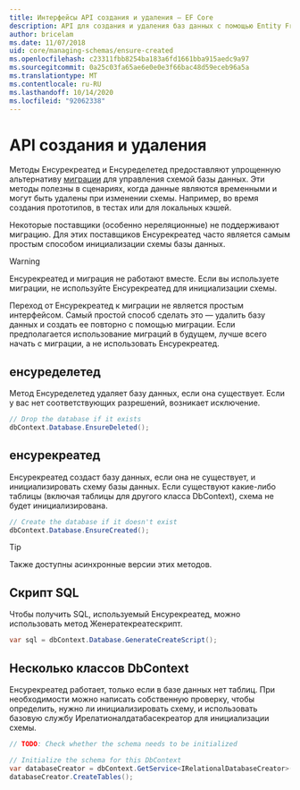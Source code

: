 ```yaml
---
title: Интерфейсы API создания и удаления — EF Core
description: API для создания и удаления баз данных с помощью Entity Framework Core
author: bricelam
ms.date: 11/07/2018
uid: core/managing-schemas/ensure-created
ms.openlocfilehash: c23311fbb8254ba183a6fd1661bba915aedc9a97
ms.sourcegitcommit: 0a25c03fa65ae6e0e0e3f66bac48d59eceb96a5a
ms.translationtype: MT
ms.contentlocale: ru-RU
ms.lasthandoff: 10/14/2020
ms.locfileid: "92062338"
---
```

# <a name="create-and-drop-apis"></a>API создания и удаления

Методы Енсурекреатед и Енсуределетед предоставляют упрощенную альтернативу [миграции](xref:core/managing-schemas/migrations/index) для управления схемой базы данных. Эти методы полезны в сценариях, когда данные являются временными и могут быть удалены при изменении схемы. Например, во время создания прототипов, в тестах или для локальных кэшей.

Некоторые поставщики (особенно нереляционные) не поддерживают миграцию. Для этих поставщиков Енсурекреатед часто является самым простым способом инициализации схемы базы данных.

> [!WARNING]
> Енсурекреатед и миграция не работают вместе. Если вы используете миграции, не используйте Енсурекреатед для инициализации схемы.

Переход от Енсурекреатед к миграции не является простым интерфейсом. Самый простой способ сделать это — удалить базу данных и создать ее повторно с помощью миграции. Если предполагается использование миграций в будущем, лучше всего начать с миграции, а не использовать Енсурекреатед.

## <a name="ensuredeleted"></a>енсуределетед

Метод Енсуределетед удаляет базу данных, если она существует. Если у вас нет соответствующих разрешений, возникает исключение.

```csharp
// Drop the database if it exists
dbContext.Database.EnsureDeleted();
```

## <a name="ensurecreated"></a>енсурекреатед

Енсурекреатед создаст базу данных, если она не существует, и инициализировать схему базы данных. Если существуют какие-либо таблицы (включая таблицы для другого класса DbContext), схема не будет инициализирована.

```csharp
// Create the database if it doesn't exist
dbContext.Database.EnsureCreated();
```

> [!TIP]
> Также доступны асинхронные версии этих методов.

## <a name="sql-script"></a>Скрипт SQL

Чтобы получить SQL, используемый Енсурекреатед, можно использовать метод Женератекреатескрипт.

```csharp
var sql = dbContext.Database.GenerateCreateScript();
```

## <a name="multiple-dbcontext-classes"></a>Несколько классов DbContext

Енсурекреатед работает, только если в базе данных нет таблиц. При необходимости можно написать собственную проверку, чтобы определить, нужно ли инициализировать схему, и использовать базовую службу Ирелатионалдатабасекреатор для инициализации схемы.

```csharp
// TODO: Check whether the schema needs to be initialized

// Initialize the schema for this DbContext
var databaseCreator = dbContext.GetService<IRelationalDatabaseCreator>();
databaseCreator.CreateTables();
```

